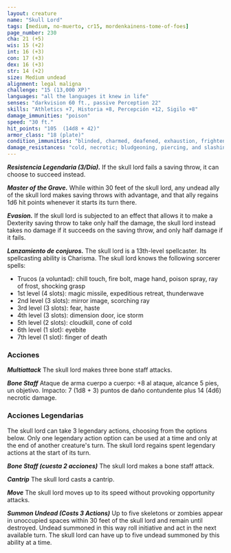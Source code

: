 ```yaml
---
layout: creature
name: "Skull Lord"
tags: [medium, no-muerto, cr15, mordenkainens-tome-of-foes]
page_number: 230
cha: 21 (+5)
wis: 15 (+2)
int: 16 (+3)
con: 17 (+3)
dex: 16 (+3)
str: 14 (+2)
size: Medium undead
alignment: legal maligna
challenge: "15 (13,000 XP)"
languages: "all the languages it knew in life"
senses: "darkvision 60 ft., passive Perception 22"
skills: "Athletics +7, Historia +8, Percepción +12, Sigilo +8"
damage_immunities: "poison"
speed: "30 ft."
hit_points: "105  (14d8 + 42)"
armor_class: "18 (plate)"
condition_immunities: "blinded, charmed, deafened, exhaustion, frightened, poisoned, stunned, unconscious"
damage_resistances: "cold, necrotic; bludgeoning, piercing, and slashing from nonmagical attacks"
---
```


***Resistencia Legendaria (3/Día).*** If the skull lord fails a saving throw, it can choose to succeed instead.

***Master of the Grave.*** While within 30 feet of the skull lord, any undead ally of the skull lord makes saving throws with advantage, and that ally regains 1d6 hit points whenever it starts its turn there.

***Evasion.*** If the skull lord is subjected to an effect that allows it to make a Dexterity saving throw to take only half the damage, the skull lord instead takes no damage if it succeeds on the saving throw, and only half damage if it fails.

***Lanzamiento de conjuros.*** The skull lord is a 13th-level spellcaster. Its spellcasting ability is Charisma. The skull lord knows the following sorcerer spells:
* Trucos (a voluntad): chill touch, fire bolt, mage hand, poison spray, ray of frost, shocking grasp
* 1st level (4 slots): magic missile, expeditious retreat, thunderwave
* 2nd level (3 slots): mirror image, scorching ray
* 3rd level (3 slots): fear, haste
* 4th level (3 slots): dimension door, ice storm
* 5th level (2 slots): cloudkill, cone of cold
* 6th level (1 slot): eyebite
* 7th level (1 slot): finger of death

### Acciones

***Multiattack*** The skull lord makes three bone staff attacks.

***Bone Staff*** Ataque de arma cuerpo a cuerpo: +8 al ataque, alcance 5 pies, un objetivo. Impacto: 7 (1d8 + 3) puntos de daño contundente plus 14 (4d6) necrotic damage.

### Acciones Legendarias

The skull lord can take 3 legendary actions, choosing from the options below. Only one legendary action option can be used at a time and only at the end of another creature's turn. The skull lord regains spent legendary actions at the start of its turn.

***Bone Staff (cuesta 2 acciones)*** The skull lord makes a bone staff attack.

***Cantrip*** The skull lord casts a cantrip.

***Move*** The skull lord moves up to its speed without provoking opportunity attacks.

***Summon Undead (Costs 3 Actions)*** Up to five skeletons or zombies appear in unoccupied spaces within 30 feet of the skull lord and remain until destroyed. Undead summoned in this way roll initiative and act in the next available turn. The skull lord can have up to five undead summoned by this ability at a time.